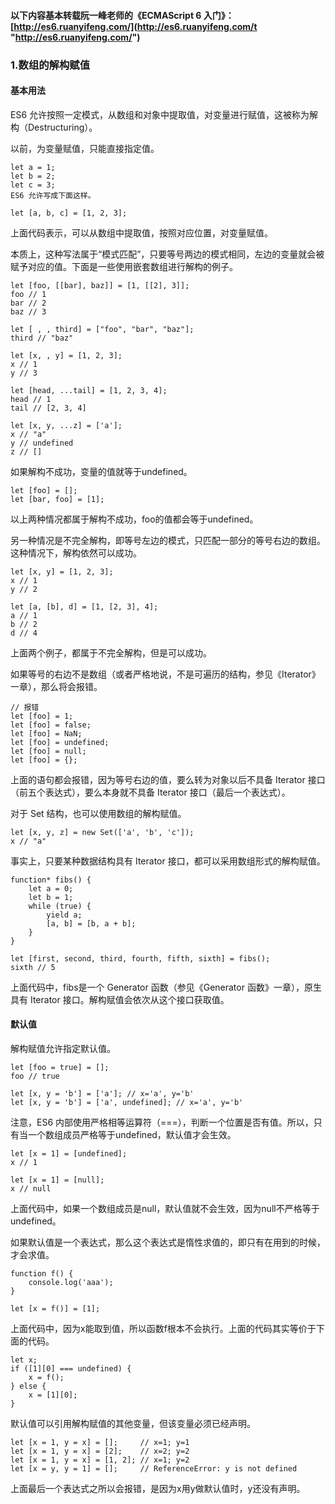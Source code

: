 #### 以下内容基本转载阮一峰老师的《ECMAScript 6 入门》： [http://es6.ruanyifeng.com/](http://es6.ruanyifeng.com/t "http://es6.ruanyifeng.com/")


### 1.数组的解构赋值
#### 基本用法
ES6 允许按照一定模式，从数组和对象中提取值，对变量进行赋值，这被称为解构（Destructuring）。<br>

以前，为变量赋值，只能直接指定值。<br>

    let a = 1;
    let b = 2;
    let c = 3;
    ES6 允许写成下面这样。

    let [a, b, c] = [1, 2, 3];

上面代码表示，可以从数组中提取值，按照对应位置，对变量赋值。<br>

本质上，这种写法属于“模式匹配”，只要等号两边的模式相同，左边的变量就会被赋予对应的值。下面是一些使用嵌套数组进行解构的例子。<br>

    let [foo, [[bar], baz]] = [1, [[2], 3]];
    foo // 1
    bar // 2
    baz // 3

    let [ , , third] = ["foo", "bar", "baz"];
    third // "baz"

    let [x, , y] = [1, 2, 3];
    x // 1
    y // 3

    let [head, ...tail] = [1, 2, 3, 4];
    head // 1
    tail // [2, 3, 4]

    let [x, y, ...z] = ['a'];
    x // "a"
    y // undefined
    z // []

如果解构不成功，变量的值就等于undefined。<br>

    let [foo] = [];
    let [bar, foo] = [1];

以上两种情况都属于解构不成功，foo的值都会等于undefined。<br>

另一种情况是不完全解构，即等号左边的模式，只匹配一部分的等号右边的数组。这种情况下，解构依然可以成功。<br>

    let [x, y] = [1, 2, 3];
    x // 1
    y // 2

    let [a, [b], d] = [1, [2, 3], 4];
    a // 1
    b // 2
    d // 4

上面两个例子，都属于不完全解构，但是可以成功。<br>

如果等号的右边不是数组（或者严格地说，不是可遍历的结构，参见《Iterator》一章），那么将会报错。<br>

    // 报错
    let [foo] = 1;
    let [foo] = false;
    let [foo] = NaN;
    let [foo] = undefined;
    let [foo] = null;
    let [foo] = {};
    
上面的语句都会报错，因为等号右边的值，要么转为对象以后不具备 Iterator 接口（前五个表达式），要么本身就不具备 Iterator 接口（最后一个表达式）。<br>

对于 Set 结构，也可以使用数组的解构赋值。<br>

    let [x, y, z] = new Set(['a', 'b', 'c']);
    x // "a"

事实上，只要某种数据结构具有 Iterator 接口，都可以采用数组形式的解构赋值。<br>

    function* fibs() {
        let a = 0;
        let b = 1;
        while (true) {
            yield a;
            [a, b] = [b, a + b];
        }
    }

    let [first, second, third, fourth, fifth, sixth] = fibs();
    sixth // 5

上面代码中，fibs是一个 Generator 函数（参见《Generator 函数》一章），原生具有 Iterator 接口。解构赋值会依次从这个接口获取值。<br>

#### 默认值
解构赋值允许指定默认值。<br>

    let [foo = true] = [];
    foo // true

    let [x, y = 'b'] = ['a']; // x='a', y='b'
    let [x, y = 'b'] = ['a', undefined]; // x='a', y='b'

注意，ES6 内部使用严格相等运算符（===），判断一个位置是否有值。所以，只有当一个数组成员严格等于undefined，默认值才会生效。<br>

    let [x = 1] = [undefined];
    x // 1

    let [x = 1] = [null];
    x // null

上面代码中，如果一个数组成员是null，默认值就不会生效，因为null不严格等于undefined。<br>

如果默认值是一个表达式，那么这个表达式是惰性求值的，即只有在用到的时候，才会求值。<br>

    function f() {
        console.log('aaa');
    }

    let [x = f()] = [1];

上面代码中，因为x能取到值，所以函数f根本不会执行。上面的代码其实等价于下面的代码。<br>

    let x;
    if ([1][0] === undefined) {
        x = f();
    } else {
        x = [1][0];
    }

默认值可以引用解构赋值的其他变量，但该变量必须已经声明。<br>

    let [x = 1, y = x] = [];     // x=1; y=1
    let [x = 1, y = x] = [2];    // x=2; y=2
    let [x = 1, y = x] = [1, 2]; // x=1; y=2
    let [x = y, y = 1] = [];     // ReferenceError: y is not defined

上面最后一个表达式之所以会报错，是因为x用y做默认值时，y还没有声明。<br>